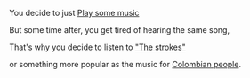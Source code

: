 You decide to just [Play some music](https://youtu.be/IcrbM1l_BoI)

But some time after, you get tired of hearing the same song, 

That's why you decide to listen to ["The strokes"](theStrokes/theStrokes.md) 

or something more popular as the music for [Colombian people](colombianMusic/colombianMusic.md).
